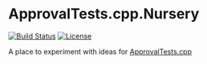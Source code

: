 # ApprovalTests.cpp.Nursery

[![Build Status](https://travis-ci.com/claremacrae/ApprovalTests.cpp.Nursery.svg?branch=master)](https://travis-ci.com/claremacrae/ApprovalTests.cpp.Nursery)
[![License](https://img.shields.io/badge/License-Apache%202.0-blue.svg)](https://opensource.org/licenses/Apache-2.0)

A place to experiment with ideas for [ApprovalTests.cpp](https://github.com/approvals/ApprovalTests.cpp)

